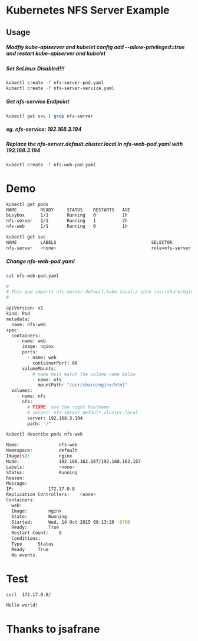 Kubernetes NFS Server Example
================

Usage
----
##### Modfiy kube-apiserver and kubelet config add --allow-privileged=true and restart kube-apiserver and kubelet

##### Set SeLinux Disabled!!!

```bash
kubectl create -f nfs-server-pod.yaml
kubectl create -f nfs-server-service.yaml

```

##### Get nfs-service Endpoint
```bash
kubectl get svc | grep nfs-server

```
##### eg. nfs-service: 192.168.3.194
##### Replace the nfs-server.default.cluster.local in nfs-web-pod.yaml with 192.168.3.194

```bash
kubectl create -f nfs-web-pod.yaml

```

Demo
====================
```bash
kubectl get pods
NAME         READY     STATUS    RESTARTS   AGE
busybox      1/1       Running   0          1h
nfs-server   1/1       Running   1          2h
nfs-web      1/1       Running   0          1h

```

```bash
kubectl get svc
NAME         LABELS                                    SELECTOR          IP(S)           PORT(S)
nfs-server   <none>                                    role=nfs-server   192.168.3.194   2049/TCP
```

##### Change nfs-web-pod.yaml
```bash
cat nfs-web-pod.yaml

#
# This pod imports nfs-server.default.kube.local:/ into /usr/share/nginx/html
#

apiVersion: v1
kind: Pod
metadata:
  name: nfs-web
spec:
  containers:
    - name: web
      image: nginx
      ports:
        - name: web
          containerPort: 80
      volumeMounts:
          # name must match the volume name below
          - name: nfs
            mountPath: "/usr/share/nginx/html"
  volumes:
    - name: nfs
      nfs:
        # FIXME: use the right hostname
        # server: nfs-server.default.cluster.local
        server: 192.168.3.194
        path: "/"

```

```bash
kubectl describe pods nfs-web

Name:				nfs-web
Namespace:			default
Image(s):			nginx
Node:				192.168.162.167/192.168.162.167
Labels:				<none>
Status:				Running
Reason:				
Message:			
IP:				172.17.0.8
Replication Controllers:	<none>
Containers:
  web:
  Image:		nginx
  State:		Running
  Started:		Wed, 14 Oct 2015 00:13:20 -0700
  Ready:		True
  Restart Count:	0
  Conditions:
  Type		Status
  Ready 	True 
  No events.
```


Test
=============================

```bash
curl  172.17.0.8/

Hello world!
```

Thanks to jsafrane
=======================
